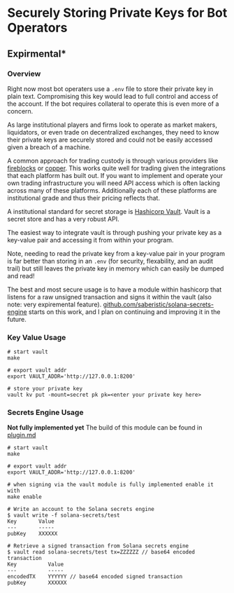 # Securely Storing Private Keys for Bot Operators 
## **Expirmental***
### Overview
Right now most bot operaters use a `.env` file to store their private key in plain text. Compromising this key would lead to full control and access of the account. If the bot requires collateral to operate this is even more of a concern. 

As large institutional players and firms look to operate as market makers, liquidators, or even trade on decentralized exchanges, they need to know their private keys are securely stored and could not be easily accessed given a breach of a machine. 

A common approach for trading custody is through various providers like [fireblocks](https://fireblocks.com) or [copper](https://copper.co). This works quite well for trading given the integrations that each platform has built out. If you want to implement and operate your own trading infrastructure you will need API access which is often lacking across many of these platforms. Additionally each of these platforms are institutional grade and thus their pricing reflects that.

A institutional standard for secret storage is [Hashicorp Vault](https://www.vaultproject.io). Vault is a secret store and has a very robust API. 

The easiest way to integrate vault is through pushing your private key as a key-value pair and accessing it from within your program. 

Note, needing to read the private key from a key-value pair in your program is far better than storing in an `.env` (for security, flexability, and an audit trail) but still leaves the private key in memory which can easily be dumped and read!

The best and most secure usage is to have a module within hashicorp that listens for a raw unsigned transaction and signs it within the vault (also note: very expiremental feature). [github.com/saberistic/solana-secrets-engine](https://github.com/saberistic/solana-secrets-engine) starts on this work, and I plan on continuing and improving it in the future.

### Key Value Usage 
```
# start vault 
make 

# export vault addr
export VAULT_ADDR='http://127.0.0.1:8200'

# store your private key 
vault kv put -mount=secret pk pk=<enter your private key here>
```

### Secrets Engine Usage 
**Not fully implemented yet**
The build of this module can be found in [plugin.md](./plugin.md)

```
# start vault 
make 

# export vault addr
export VAULT_ADDR='http://127.0.0.1:8200'

# when signing via the vault module is fully implemented enable it with
make enable

# Write an account to the Solana secrets engine
$ vault write -f solana-secrets/test
Key       Value
---       -----
pubKey    XXXXXX

# Retrieve a signed transaction from Solana secrets engine
$ vault read solana-secrets/test tx=ZZZZZZ // base64 encoded transaction
Key          Value
---          -----
encodedTX    YYYYYY // base64 encoded signed transaction
pubKey       XXXXXX
```